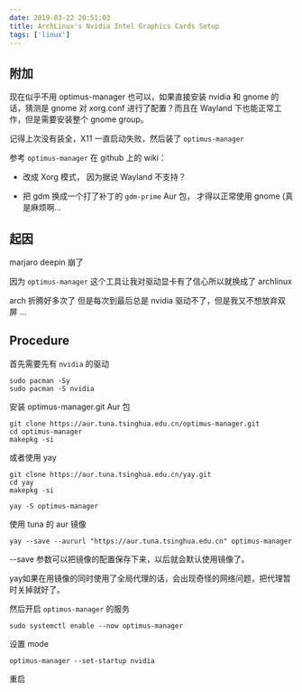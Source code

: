 ```yaml
---
date: 2019-03-22 20:51:03
title: ArchLinux's Nvidia Intel Graphics Cards Setup
tags: ['linux']
---
```


## 附加

现在似乎不用 optimus-manager 也可以，如果直接安装 nvidia 和 gnome 的话，猜测是 gnome 对 xorg.conf 进行了配置？而且在 Wayland 下也能正常工作，但是需要安装整个 gnome group。

记得上次没有装全，X11 一直启动失败，然后装了 `optimus-manager` 

 参考 `optimus-manager` 在 github 上的 wiki：

- 改成  Xorg 模式， 因为据说 Wayland 不支持？

- 把 gdm 换成一个打了补丁的 `gdm-prime` Aur 包， 才得以正常使用 gnome (真是麻烦啊…

## 起因

 marjaro deepin 崩了

因为 `optimus-manager` 这个工具让我对驱动显卡有了信心所以就换成了 archlinux

arch 折腾好多次了 但是每次到最后总是 nvidia 驱动不了，但是我又不想放弃双屏 …

## Procedure

首先需要先有 `nvidia` 的驱动

```shell
sudo pacman -Sy
sudo pacman -S nvidia
```

安装 optimus-manager.git Aur 包

```shell
git clone https://aur.tuna.tsinghua.edu.cn/optimus-manager.git
cd optimus-manager
makepkg -si
```

或者使用 yay

```shell
git clone https://aur.tuna.tsinghua.edu.cn/yay.git
cd yay
makepkg -si
```

```shell
yay -S optimus-manager
```

使用 tuna 的 aur 镜像

```shell
yay --save --aururl "https://aur.tuna.tsinghua.edu.cn" optimus-manager
```

--save 参数可以把镜像的配置保存下来，以后就会默认使用镜像了。

yay如果在用镜像的同时使用了全局代理的话，会出现奇怪的网络问题，把代理暂时关掉就好了。

然后开启 `optimus-manager` 的服务

```shell
sudo systemctl enable --now optimus-manager
```

设置 mode

```shell
optimus-manager --set-startup nvidia
```

重启
